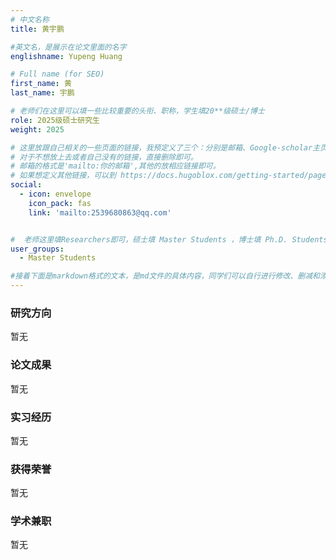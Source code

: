```yaml
---
# 中文名称
title: 黄宇鹏

#英文名，是展示在论文里面的名字
englishname: Yupeng Huang

# Full name (for SEO)
first_name: 黄
last_name: 宇鹏

# 老师们在这里可以填一些比较重要的头衔、职称，学生填20**级硕士/博士
role: 2025级硕士研究生
weight: 2025

# 这里放跟自己相关的一些页面的链接，我预定义了三个：分别是邮箱、Google-scholar主页和github主页
# 对于不想放上去或者自己没有的链接，直接删除即可。
# 邮箱的格式是'mailto:你的邮箱',其他的放相应链接即可。
# 如果想定义其他链接，可以到 https://docs.hugoblox.com/getting-started/page-builder/#icons 上去找图标，或者直接放在下面的详细介绍上
social:
  - icon: envelope
    icon_pack: fas
    link: 'mailto:2539680863@qq.com'


#  老师这里填Researchers即可，硕士填 Master Students ，博士填 Ph.D. Students
user_groups:
  - Master Students

#接着下面是markdown格式的文本，是md文件的具体内容，同学们可以自行进行修改、删减和添加
---
```

<!-- 以下内容一定要遵循markdown语法 -->
<!-- ###代表的是以三级标题的形式展示后面的文本，* 代表以列表的形式展示后面的文本-->

<!-- 这里可以先放一段简要自我介绍或者是自己想要放上去的一些链接 ，不想放的话也可以删了-->

### 研究方向

暂无

### 论文成果

暂无

### 实习经历

暂无

### 获得荣誉

暂无

### 学术兼职

暂无
